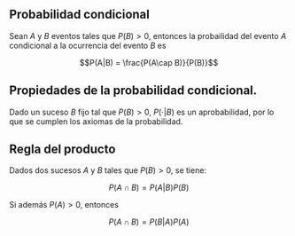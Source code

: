## Probabilidad condicional

Sean $A$ y $B$ eventos tales que $P(B)>0$, entonces la probailidad del evento 
$A$ condicional a la ocurrencia del evento $B$ es

$$P(A|B) = \frac{P(A\cap B)}{P(B)}$$

## Propiedades de la probabilidad condicional.
Dado un suceso $B$ fijo tal que $P(B)>0$, $P(\cdot|B)$ es un aprobabilidad,
por lo que se cumplen los axiomas de la probabilidad.

## Regla del producto
Dados dos sucesos $A$ y $B$ tales que $P(B)>0$, se tiene:

$$P(A\cap B) = P(A|B) P(B)$$

Si además $P(A)>0$, entonces

$$P(A\cap B) = P(B|A) P(A)$$


